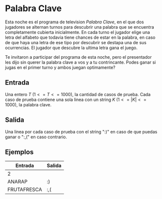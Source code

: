 # Palabra Clave
Esta noche es el programa de television _Palabra Clave_, en el que dos jugadores se alternan turnos para descubrir una palabra que se encuentra completamente cubierta inicialmente. En cada turno el jugador elige una letra del alfabeto que todavia tiene chances de estar en la palabra, en caso de que haya una letra de ese tipo por descubrir se destapa una de sus ocurrencias. El jugador que descubre la ultima letra gana el juego.

Te invitaron a participar del programa de esta noche, pero el presentador les dijo sin querer la palabra clave a vos y a tu contrincante. Podes ganar si jugas en el primer turno y ambos juegan optimamente?

## Entrada
Una entero $T$ $(1 <= T <= 1000)$, la cantidad de casos de prueba. Cada caso de prueba contiene una sola linea con un string $K$ $(1 <= |K| <= 1000)$, la palabra clave.

## Salida 
Una linea por cada caso de prueba con el string ":)" en caso de que puedas ganar o ":,(" en caso contrario.

## Ejemplos
|Entrada|Salida|
|-|-|
|2||
|ANARAP|:)|
|FRUTAFRESCA|:,(|
